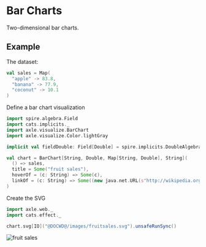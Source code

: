 # Bar Charts

Two-dimensional bar charts.

## Example

The dataset:

```scala mdoc
val sales = Map(
  "apple" -> 83.8,
  "banana" -> 77.9,
  "coconut" -> 10.1
)
```

Define a bar chart visualization

```scala mdoc:silent
import spire.algebra.Field
import cats.implicits._
import axle.visualize.BarChart
import axle.visualize.Color.lightGray
```

```scala mdoc
implicit val fieldDouble: Field[Double] = spire.implicits.DoubleAlgebra

val chart = BarChart[String, Double, Map[String, Double], String](
  () => sales,
  title = Some("fruit sales"),
  hoverOf = (c: String) => Some(c),
  linkOf = (c: String) => Some((new java.net.URL(s"http://wikipedia.org/wiki/$c"), lightGray))
)
```

Create the SVG

```scala mdoc:silent
import axle.web._
import cats.effect._
```

```scala mdoc
chart.svg[IO]("@DOCWD@/images/fruitsales.svg").unsafeRunSync()
```

![fruit sales]("/images/fruitsales.svg")

